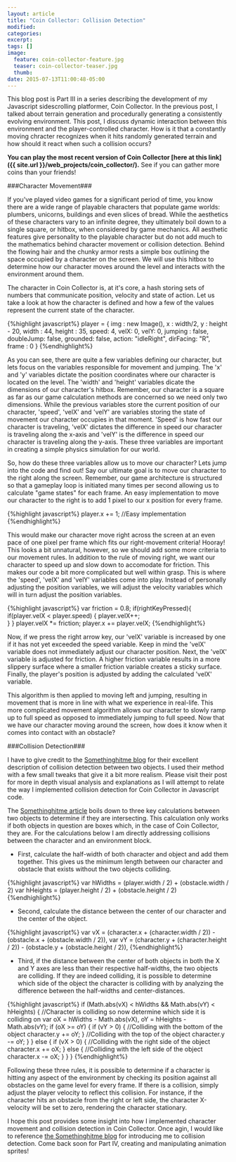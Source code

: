```yaml
---
layout: article
title: "Coin Collector: Collision Detection"
modified:
categories: 
excerpt:
tags: []
image:
  feature: coin-collector-feature.jpg
  teaser: coin-collector-teaser.jpg
  thumb:
date: 2015-07-13T11:00:48-05:00
---
```


This blog post is Part III in a series describing the development of my Javascript sidescrolling platformer, Coin Collector.  In the previous post, I talked about terrain generation and procedurally generating a consistently evolving environment.  This post, I discuss dynamic interaction between this environment and the player-controlled character.  How is it that a constantly moving chracter recognizes when it hits randomly generated terrain and how should it react when such a collision occurs?

**You can play the most recent version of Coin Collector [here at this link]({{ site.url }}/web_projects/coin_collector/).**  See if you can gather more coins than your friends!

###Character Movement###

If you've played video games for a significant period of time, you know there are a wide range of playable characters that populate game worlds: plumbers, unicorns, buildings and even slices of bread.  While the aesthetics of these characters vary to an infinite degree, they ultimately boil down to a single square, or hitbox, when considered by game mechanics.  All aesthetic features give personality to the playable character but do not add much to the mathematics behind character movement or collision detection.  Behind the flowing hair and the chunky armor rests a simple box outlining the space occupied by a character on the screen.  We will use this hitbox to determine how our character moves around the level and interacts with the environment around them.

The character in Coin Collector is, at it's core, a hash storing sets of numbers that communicate position, velocity and state of action.  Let us take a look at how the character is defined and how a few of the values represent the current state of the character.

{%highlight javascript%}
player = {
  img : new Image(),
  x : width/2,
  y : height - 20,
  width : 44,
  height : 35,
  speed: 4,
  velX: 0,
  velY: 0,
  jumping : false,
  doubleJump: false,
  grounded: false,
  action: "idleRight",
  dirFacing: "R",
  frame : 0
}
{%endhighlight%}

As you can see, there are quite a few variables defining our character, but lets focus on the variables responsible for movement and jumping.  The 'x' and 'y' variables dictate the position coordinates where our character is located on the level.  The 'width' and 'height' variables dicate the dimensions of our character's hitbox.  Remember, our character is a square as far as our game calculation methods are concerned so we need only two dimensions.  While the previous variables store the current position of our character, 'speed', 'velX' and 'velY' are variables storing the state of movement our character occupies in that moment.  'Speed' is how fast our character is traveling, 'velX' dictates the difference in speed our character is traveling along the x-axis and 'velY' is the difference in speed our character is traveling along the y-axis.  These three variables are important in creating a simple physics simulation for our world.

So, how do these three variables allow us to move our character?  Lets jump into the code and find out!  Say our ultimate goal is to move our character to the right along the screen.  Remember, our game architecture is structured so that a gameplay loop is initiated many times per second allowing us to calculate "game states" for each frame.  An easy implementation to move our character to the right is to add 1 pixel to our x position for every frame.

{%highlight javascript%}
player.x += 1;  //Easy implementation
{%endhighlight%}

This would make our character move right across the screen at an even pace of one pixel per frame which fits our right-movement criteria!  Hooray!  This looks a bit unnatural, however, so we should add some more criteria to our movement rules.  In addition to the rule of moving right, we want our character to speed up and slow down to accomodate for friction.  This makes our code a bit more complicated but well within grasp.  This is where the 'speed', 'velX' and 'velY' variables come into play.  Instead of personally adjusting the position variables, we will adjust the velocity variables which will in turn adjust the position variables.

{%highlight javascript%}
var friction = 0.8;
if(rightKeyPressed){
  if(player.velX < player.speed) {
    player.velX++;                  
  } 
}
player.velX *= friction;
player.x += player.velX;
{%endhighlight%}

Now, if we press the right arrow key, our 'velX' variable is increased by one if it has not yet exceeded the speed variable.  Keep in mind the 'velX' variable does not immediately adjust our character position.  Next, the 'velX' variable is adjusted for friction.  A higher friction variable results in a more slippery surface where a smaller friction variable creates a sticky surface.  Finally, the player's position is adjusted by adding the calculated 'velX' variable.  

This algorithm is then applied to moving left and jumping, resulting in movement that is more in line with what we experience in real-life.  This more complicated movement algorithm allows our character to slowly ramp up to full speed as opposed to immediately jumping to full speed.  Now that we have our character moving around the screen, how does it know when it comes into contact with an obstacle?

###Collision Detection###

I have to give credit to the [Somethinghitme blog](http://www.somethinghitme.com/2013/04/16/creating-a-canvas-platformer-tutorial-part-tw/) for their excellent description of collision detection between two objects.  I used their method with a few small tweaks that give it a bit more realism.  Please visit their post for more in depth visual analysis and explanations as I will attempt to relate the way I implemented collision detection for Coin Collector in Javascript code.

The [Somethinghitme article](http://www.somethinghitme.com/2013/04/16/creating-a-canvas-platformer-tutorial-part-tw/) boils down to three key calculations between two objects to determine if they are intersecting.  This calculation only works if both objects in question are boxes which, in the case of Coin Collector, they are.  For the calculations below I am directly addressing collisions between the character and an environment block.

* First, calculate the half-width of both character and object and add them together.  This gives us the minimum length between our character and obstacle that exists without the two objects colliding.

{%highlight javascript%}
var hWidths = (player.width / 2) + (obstacle.width / 2)
var hHeights = (player.height / 2) + (obstacle.height / 2)
{%endhighlight%}

* Second, calculate the distance between the center of our character and the center of the object.

{%highlight javascript%}
var vX = (character.x + (character.width / 2)) - (obstacle.x + (obstacle.width / 2)),
var vY = (character.y + (character.height / 2)) - (obstacle.y + (obstacle.height / 2)),
{%endhighlight%}

* Third, if the distance between the center of both objects in both the X and Y axes are less than their respective half-widths, the two objects are colliding.  If they are indeed colliding, it is possible to determine which side of the object the character is colliding with by analyzing the difference between the half-widths and center-distances.

{%highlight javascript%}
if (Math.abs(vX) < hWidths && Math.abs(vY) < hHeights) {
  //Character is colliding so now determine which side it is colliding on
  var oX = hWidths - Math.abs(vX),
      oY = hHeights - Math.abs(vY);
  if (oX >= oY) {
    if (vY > 0) {
      //Colliding with the bottom of the object
      character.y += oY;
    } //Colliding with the top of the object
      character.y -= oY;
    }
  } else {
    if (vX > 0) {
      //Colliding with the right side of the object
      character.x += oX;
    } else {
      //Colliding with the left side of the object
      character.x -= oX;
    }
  }
}
{%endhighlight%}

Following these three rules, it is possible to determine if a character is hitting any aspect of the environment by checking its position against all obstacles on the game level for every frame.  If there is a collision, simply adjust the player velocity to reflect this collision.  For instance, if the character hits an obstacle from the right or left side, the character X-velocity will be set to zero, rendering the character stationary.

I hope this post provides some insight into how I implemented character movement and collision detection in Coin Collector.  Once agin, I would like to reference [the Somethinghitme blog](http://www.somethinghitme.com/2013/04/16/creating-a-canvas-platformer-tutorial-part-tw/) for introducing me to collision detection.  Come back soon for Part IV, creating and manipulating animation sprites!